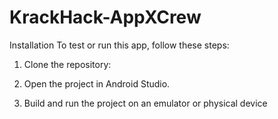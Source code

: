 # KrackHack-AppXCrew

Installation
To test or run this app, follow these steps:

1. Clone the repository:

2. Open the project in Android Studio.

3. Build and run the project on an emulator or physical device
